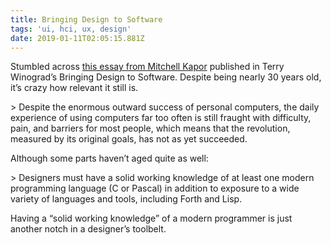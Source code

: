 ```yaml
---
title: Bringing Design to Software
tags: 'ui, hci, ux, design'
date: 2019-01-11T02:05:15.881Z
---
```

Stumbled across [this essay from Mitchell Kapor](https://hci.stanford.edu/publications/bds/1-kapor.html) published in Terry Winograd’s Bringing Design to Software. Despite being nearly 30 years old, it’s crazy how relevant it still is.

\> Despite the enormous outward success of personal computers, the daily experience of using computers far too often is still fraught with difficulty, pain, and barriers for most people, which means that the revolution, measured by its original goals, has not as yet succeeded.

Although some parts haven’t aged quite as well:

\> Designers must have a solid working knowledge of at least one modern programming language (C or Pascal) in addition to exposure to a wide variety of languages and tools, including Forth and Lisp.

Having a “solid working knowledge” of a modern programmer is just another notch in a designer’s toolbelt.
